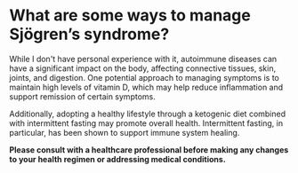 # What are some ways to manage Sjögren’s syndrome?

While I don't have personal experience with it, autoimmune diseases can have a significant impact on the body, affecting connective tissues, skin, joints, and digestion. One potential approach to managing symptoms is to maintain high levels of vitamin D, which may help reduce inflammation and support remission of certain symptoms.

Additionally, adopting a healthy lifestyle through a ketogenic diet combined with intermittent fasting may promote overall health. Intermittent fasting, in particular, has been shown to support immune system healing.

**Please consult with a healthcare professional before making any changes to your health regimen or addressing medical conditions.**